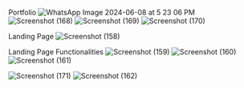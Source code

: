 Portfolio
![WhatsApp Image 2024-06-08 at 5 23 06 PM](https://github.com/Prateek0711/codsoft/assets/152788062/aced1561-2847-4a7c-9ea8-fb3121eea5df)
![Screenshot (168)](https://github.com/Prateek0711/codsoft/assets/152788062/b115acd4-f1b8-4389-9b51-29294869ef98)
![Screenshot (169)](https://github.com/Prateek0711/codsoft/assets/152788062/589a1c99-6055-4885-8f08-d8cf300ca082)
![Screenshot (170)](https://github.com/Prateek0711/codsoft/assets/152788062/e200d43d-5d19-4d08-aae0-b98784ba5fbd)

Landing Page
![Screenshot (158)](https://github.com/Prateek0711/codsoft/assets/152788062/82db5208-5d8a-41b7-bc89-b22d768cb5c3)

Landing Page Functionalities
![Screenshot (159)](https://github.com/Prateek0711/codsoft/assets/152788062/7bd20859-9f05-4117-8aa0-d545613832eb)
![Screenshot (160)](https://github.com/Prateek0711/codsoft/assets/152788062/57b2dfe3-2aa8-4ce8-9184-4942e3266325)
![Screenshot (161)](https://github.com/Prateek0711/codsoft/assets/152788062/122321b9-0436-4db0-b180-7b1fc22d887e)

![Screenshot (171)](https://github.com/Prateek0711/codsoft/assets/152788062/82b223c3-5504-4e28-8213-91204abf123e)
![Screenshot (162)](https://github.com/Prateek0711/codsoft/assets/152788062/36feb6b8-3ce5-445e-99f9-bda21cdfed3d)


